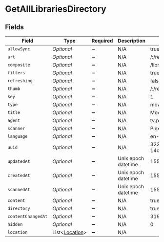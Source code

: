 # GetAllLibrariesDirectory


## Fields

| Field                                                 | Type                                                  | Required                                              | Description                                           | Example                                               |
| ----------------------------------------------------- | ----------------------------------------------------- | ----------------------------------------------------- | ----------------------------------------------------- | ----------------------------------------------------- |
| `allowSync`                                           | *Optional<Boolean>*                                   | :heavy_minus_sign:                                    | N/A                                                   | true                                                  |
| `art`                                                 | *Optional<String>*                                    | :heavy_minus_sign:                                    | N/A                                                   | /:/resources/movie-fanart.jpg                         |
| `composite`                                           | *Optional<String>*                                    | :heavy_minus_sign:                                    | N/A                                                   | /library/sections/1/composite/1705615584              |
| `filters`                                             | *Optional<Boolean>*                                   | :heavy_minus_sign:                                    | N/A                                                   | true                                                  |
| `refreshing`                                          | *Optional<Boolean>*                                   | :heavy_minus_sign:                                    | N/A                                                   | false                                                 |
| `thumb`                                               | *Optional<String>*                                    | :heavy_minus_sign:                                    | N/A                                                   | /:/resources/movie.png                                |
| `key`                                                 | *Optional<String>*                                    | :heavy_minus_sign:                                    | N/A                                                   | 1                                                     |
| `type`                                                | *Optional<String>*                                    | :heavy_minus_sign:                                    | N/A                                                   | movie                                                 |
| `title`                                               | *Optional<String>*                                    | :heavy_minus_sign:                                    | N/A                                                   | Movies                                                |
| `agent`                                               | *Optional<String>*                                    | :heavy_minus_sign:                                    | N/A                                                   | tv.plex.agents.movie                                  |
| `scanner`                                             | *Optional<String>*                                    | :heavy_minus_sign:                                    | N/A                                                   | Plex Movie                                            |
| `language`                                            | *Optional<String>*                                    | :heavy_minus_sign:                                    | N/A                                                   | en-US                                                 |
| `uuid`                                                | *Optional<String>*                                    | :heavy_minus_sign:                                    | N/A                                                   | 322a231a-b7f7-49f5-920f-14c61199cd30                  |
| `updatedAt`                                           | *Optional<Long>*                                      | :heavy_minus_sign:                                    | Unix epoch datetime                                   | 1556281940                                            |
| `createdAt`                                           | *Optional<Long>*                                      | :heavy_minus_sign:                                    | Unix epoch datetime                                   | 1556281940                                            |
| `scannedAt`                                           | *Optional<Long>*                                      | :heavy_minus_sign:                                    | Unix epoch datetime                                   | 1556281940                                            |
| `content`                                             | *Optional<Boolean>*                                   | :heavy_minus_sign:                                    | N/A                                                   | true                                                  |
| `directory`                                           | *Optional<Boolean>*                                   | :heavy_minus_sign:                                    | N/A                                                   | true                                                  |
| `contentChangedAt`                                    | *Optional<Integer>*                                   | :heavy_minus_sign:                                    | N/A                                                   | 3192854                                               |
| `hidden`                                              | *Optional<Integer>*                                   | :heavy_minus_sign:                                    | N/A                                                   | 0                                                     |
| `location`                                            | List<[Location](../../models/operations/Location.md)> | :heavy_minus_sign:                                    | N/A                                                   |                                                       |